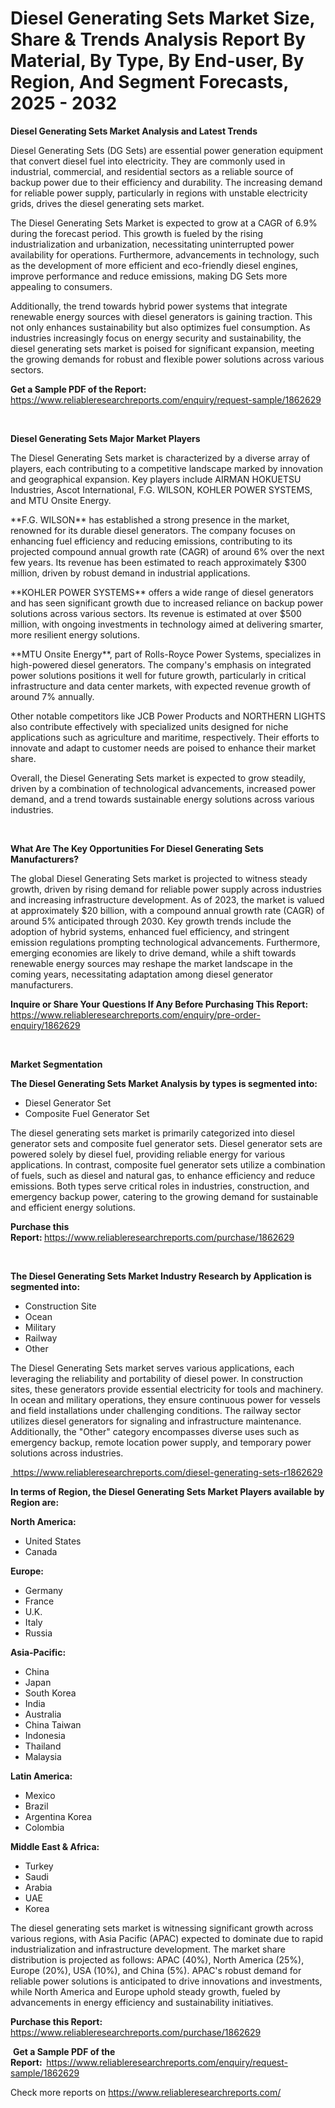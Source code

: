 <p><h1>Diesel Generating Sets Market Size, Share & Trends Analysis Report By Material, By Type, By End-user, By Region, And Segment Forecasts, 2025 - 2032</h1></p><p><strong>Diesel Generating Sets Market Analysis and Latest Trends</strong></p>
<p><p>Diesel Generating Sets (DG Sets) are essential power generation equipment that convert diesel fuel into electricity. They are commonly used in industrial, commercial, and residential sectors as a reliable source of backup power due to their efficiency and durability. The increasing demand for reliable power supply, particularly in regions with unstable electricity grids, drives the diesel generating sets market.</p><p>The Diesel Generating Sets Market is expected to grow at a CAGR of 6.9% during the forecast period. This growth is fueled by the rising industrialization and urbanization, necessitating uninterrupted power availability for operations. Furthermore, advancements in technology, such as the development of more efficient and eco-friendly diesel engines, improve performance and reduce emissions, making DG Sets more appealing to consumers.</p><p>Additionally, the trend towards hybrid power systems that integrate renewable energy sources with diesel generators is gaining traction. This not only enhances sustainability but also optimizes fuel consumption. As industries increasingly focus on energy security and sustainability, the diesel generating sets market is poised for significant expansion, meeting the growing demands for robust and flexible power solutions across various sectors.</p></p>
<p><strong>Get a Sample PDF of the Report:&nbsp;</strong> <a href="https://www.reliableresearchreports.com/enquiry/request-sample/1862629?utm_campaign=2002&utm_medium=2&utm_source=Github&utm_content=ia&utm_term=16022025&utm_id=diesel-generating-sets">https://www.reliableresearchreports.com/enquiry/request-sample/1862629</a></p>
<p>&nbsp;</p>
<p><strong>Diesel Generating Sets Major Market Players</strong></p>
<p><p>The Diesel Generating Sets market is characterized by a diverse array of players, each contributing to a competitive landscape marked by innovation and geographical expansion. Key players include AIRMAN HOKUETSU Industries, Ascot International, F.G. WILSON, KOHLER POWER SYSTEMS, and MTU Onsite Energy.</p><p>**F.G. WILSON** has established a strong presence in the market, renowned for its durable diesel generators. The company focuses on enhancing fuel efficiency and reducing emissions, contributing to its projected compound annual growth rate (CAGR) of around 6% over the next few years. Its revenue has been estimated to reach approximately $300 million, driven by robust demand in industrial applications.</p><p>**KOHLER POWER SYSTEMS** offers a wide range of diesel generators and has seen significant growth due to increased reliance on backup power solutions across various sectors. Its revenue is estimated at over $500 million, with ongoing investments in technology aimed at delivering smarter, more resilient energy solutions.</p><p>**MTU Onsite Energy**, part of Rolls-Royce Power Systems, specializes in high-powered diesel generators. The company's emphasis on integrated power solutions positions it well for future growth, particularly in critical infrastructure and data center markets, with expected revenue growth of around 7% annually.</p><p>Other notable competitors like JCB Power Products and NORTHERN LIGHTS also contribute effectively with specialized units designed for niche applications such as agriculture and maritime, respectively. Their efforts to innovate and adapt to customer needs are poised to enhance their market share.</p><p>Overall, the Diesel Generating Sets market is expected to grow steadily, driven by a combination of technological advancements, increased power demand, and a trend towards sustainable energy solutions across various industries.</p></p>
<p>&nbsp;</p>
<p><strong>What Are The Key Opportunities For Diesel Generating Sets Manufacturers?</strong></p>
<p><p>The global Diesel Generating Sets market is projected to witness steady growth, driven by rising demand for reliable power supply across industries and increasing infrastructure development. As of 2023, the market is valued at approximately $20 billion, with a compound annual growth rate (CAGR) of around 5% anticipated through 2030. Key growth trends include the adoption of hybrid systems, enhanced fuel efficiency, and stringent emission regulations prompting technological advancements. Furthermore, emerging economies are likely to drive demand, while a shift towards renewable energy sources may reshape the market landscape in the coming years, necessitating adaptation among diesel generator manufacturers.</p></p>
<p><strong>Inquire or Share Your Questions If Any Before Purchasing This Report:</strong> <a href="https://www.reliableresearchreports.com/enquiry/pre-order-enquiry/1862629?utm_campaign=2002&utm_medium=2&utm_source=Github&utm_content=ia&utm_term=16022025&utm_id=diesel-generating-sets">https://www.reliableresearchreports.com/enquiry/pre-order-enquiry/1862629</a></p>
<p>&nbsp;</p>
<p><strong>Market Segmentation</strong></p>
<p><strong>The Diesel Generating Sets Market Analysis by types is segmented into:</strong></p>
<p><ul><li>Diesel Generator Set</li><li>Composite Fuel Generator Set</li></ul></p>
<p><p>The diesel generating sets market is primarily categorized into diesel generator sets and composite fuel generator sets. Diesel generator sets are powered solely by diesel fuel, providing reliable energy for various applications. In contrast, composite fuel generator sets utilize a combination of fuels, such as diesel and natural gas, to enhance efficiency and reduce emissions. Both types serve critical roles in industries, construction, and emergency backup power, catering to the growing demand for sustainable and efficient energy solutions.</p></p>
<p><strong>Purchase this Report:&nbsp;</strong><a href="https://www.reliableresearchreports.com/purchase/1862629?utm_campaign=2002&utm_medium=2&utm_source=Github&utm_content=ia&utm_term=16022025&utm_id=diesel-generating-sets">https://www.reliableresearchreports.com/purchase/1862629</a></p>
<p>&nbsp;</p>
<p><strong>The Diesel Generating Sets Market Industry Research by Application is segmented into:</strong></p>
<p><ul><li>Construction Site</li><li>Ocean</li><li>Military</li><li>Railway</li><li>Other</li></ul></p>
<p><p>The Diesel Generating Sets market serves various applications, each leveraging the reliability and portability of diesel power. In construction sites, these generators provide essential electricity for tools and machinery. In ocean and military operations, they ensure continuous power for vessels and field installations under challenging conditions. The railway sector utilizes diesel generators for signaling and infrastructure maintenance. Additionally, the "Other" category encompasses diverse uses such as emergency backup, remote location power supply, and temporary power solutions across industries.</p></p>
<p><a href="https://www.reliableresearchreports.com/diesel-generating-sets-r1862629?utm_campaign=2002&utm_medium=2&utm_source=Github&utm_content=ia&utm_term=16022025&utm_id=diesel-generating-sets">&nbsp;https://www.reliableresearchreports.com/diesel-generating-sets-r1862629</a></p>
<p><strong>In terms of Region, the Diesel Generating Sets Market Players available by Region are:</strong></p>
<p>
    <p> <strong> North America: </strong>
        <ul>
            <li>United States</li>
            <li>Canada</li>
        </ul>
        </p> 
    <p> <strong> Europe: </strong>
        <ul>
            <li>Germany</li>
            <li>France</li>
            <li>U.K.</li>
            <li>Italy</li>
            <li>Russia</li>
        </ul>
        </p> 
    <p> <strong> Asia-Pacific: </strong>
        <ul>
            <li>China</li>
            <li>Japan</li>
            <li>South Korea</li>
            <li>India</li>
            <li>Australia</li>
            <li>China Taiwan</li>
            <li>Indonesia</li>
            <li>Thailand</li>
            <li>Malaysia</li>
        </ul>
        </p> 
    <p> <strong> Latin America: </strong>
        <ul>
            <li>Mexico</li>
            <li>Brazil</li>
            <li>Argentina Korea</li>
            <li>Colombia</li>
        </ul>
        </p> 
    <p> <strong> Middle East & Africa: </strong>
        <ul>
            <li>Turkey</li>
            <li>Saudi</li>
            <li>Arabia</li>
            <li>UAE</li>
            <li>Korea</li>
        </ul>
    </p>
    </p>
<p><p>The diesel generating sets market is witnessing significant growth across various regions, with Asia Pacific (APAC) expected to dominate due to rapid industrialization and infrastructure development. The market share distribution is projected as follows: APAC (40%), North America (25%), Europe (20%), USA (10%), and China (5%). APAC's robust demand for reliable power solutions is anticipated to drive innovations and investments, while North America and Europe uphold steady growth, fueled by advancements in energy efficiency and sustainability initiatives.</p></p>
<p><strong>Purchase this Report: </strong><a href="https://www.reliableresearchreports.com/purchase/1862629?utm_campaign=2002&utm_medium=2&utm_source=Github&utm_content=ia&utm_term=16022025&utm_id=diesel-generating-sets">https://www.reliableresearchreports.com/purchase/1862629</a></p>
<p>&nbsp;<strong>Get a Sample PDF of the Report:&nbsp;&nbsp;</strong><a href="https://www.reliableresearchreports.com/enquiry/request-sample/1862629?utm_campaign=2002&utm_medium=2&utm_source=Github&utm_content=ia&utm_term=16022025&utm_id=diesel-generating-sets">https://www.reliableresearchreports.com/enquiry/request-sample/1862629</a></p>
<p><strong></strong></p>
<p>Check more reports on <a href="https://www.reliableresearchreports.com/?utm_campaign=2002&utm_medium=2&utm_source=Github&utm_content=ia&utm_term=16022025&utm_id=diesel-generating-sets">https://www.reliableresearchreports.com/</a></p>